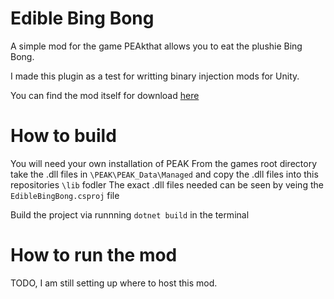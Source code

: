 # Edible Bing Bong

A simple mod for the game PEAkthat allows you to eat the plushie Bing Bong.

I made this plugin as a test for writting binary injection mods for Unity.

You can find the mod itself for download [here](https://thunderstore.io/c/peak/p/Moistbiscuits/Edible_Bing_Bong/)

# How to build

You will need your own installation of PEAK
From the games root directory take the .dll files in `\PEAK\PEAK_Data\Managed` and copy the .dll files into this repositories `\lib` fodler
The exact .dll files needed can be seen by veing the `EdibleBingBong.csproj` file

Build the project via runnning `dotnet build` in the terminal

# How to run the mod

TODO, I am still setting up where to host this mod.

